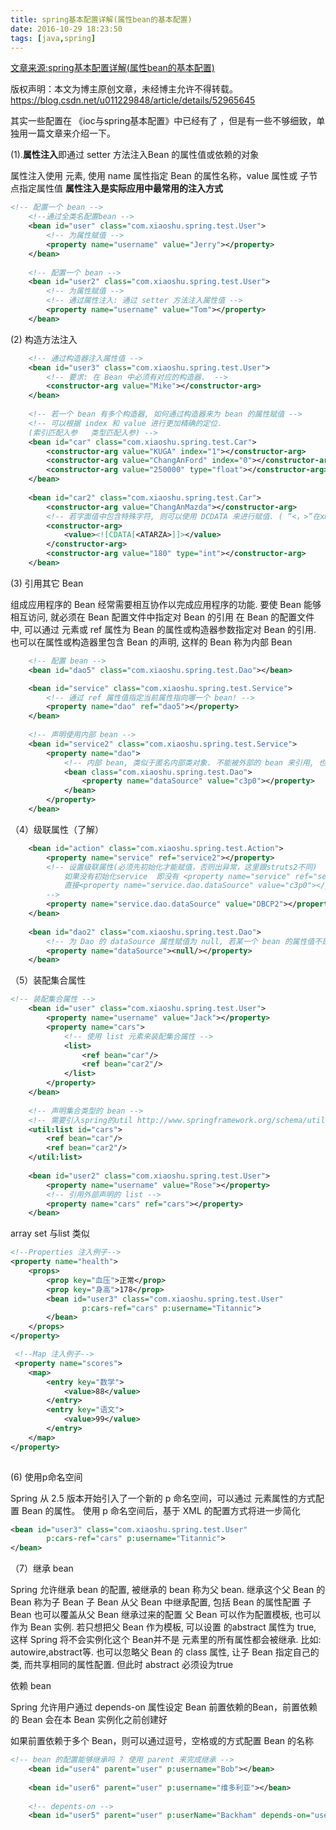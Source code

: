 ```yaml
---
title: spring基本配置详解(属性bean的基本配置)
date: 2016-10-29 18:23:50
tags: [java,spring]
---
```

[文章来源:spring基本配置详解(属性bean的基本配置)](http://blog.csdn.net/u011229848/article/details/52965645)


版权声明：本文为博主原创文章，未经博主允许不得转载。 https://blog.csdn.net/u011229848/article/details/52965645

其实一些配置在 《ioc与spring基本配置》中已经有了 ，但是有一些不够细致，单独用一篇文章来介绍一下。

(1).**属性注入**即通过 setter 方法注入Bean 的属性值或依赖的对象

属性注入使用 <property> 元素, 使用 name 属性指定 Bean 的属性名称，value 属性或 <value> 子节点指定属性值
**属性注入是实际应用中最常用的注入方式**
```xml
<!-- 配置一个 bean -->
    <!--通过全类名配置bean -->
	<bean id="user" class="com.xiaoshu.spring.test.User">
		<!-- 为属性赋值 -->
		<property name="username" value="Jerry"></property>
	</bean>
	
	<!-- 配置一个 bean -->
	<bean id="user2" class="com.xiaoshu.spring.test.User">
		<!-- 为属性赋值 -->
		<!-- 通过属性注入: 通过 setter 方法注入属性值 -->
		<property name="username" value="Tom"></property>
	</bean>
```

(2) 构造方法注入
```xml
    <!-- 通过构造器注入属性值 -->
	<bean id="user3" class="com.xiaoshu.spring.test.User">
		<!-- 要求: 在 Bean 中必须有对应的构造器.  -->
		<constructor-arg value="Mike"></constructor-arg>
	</bean>
	
	<!-- 若一个 bean 有多个构造器, 如何通过构造器来为 bean 的属性赋值 -->
	<!-- 可以根据 index 和 value 进行更加精确的定位. 
	(索引匹配入参   类型匹配入参) -->
	<bean id="car" class="com.xiaoshu.spring.test.Car">
		<constructor-arg value="KUGA" index="1"></constructor-arg>
		<constructor-arg value="ChangAnFord" index="0"></constructor-arg>
		<constructor-arg value="250000" type="float"></constructor-arg>
	</bean>
	
	<bean id="car2" class="com.xiaoshu.spring.test.Car">
		<constructor-arg value="ChangAnMazda"></constructor-arg>
		<!-- 若字面值中包含特殊字符, 则可以使用 DCDATA 来进行赋值. ( “<，>”在xml里面是特殊符号 ) -->
		<constructor-arg>
			<value><![CDATA[<ATARZA>]]></value>
		</constructor-arg>
		<constructor-arg value="180" type="int"></constructor-arg>
	</bean>
```

(3) 引用其它 Bean

组成应用程序的 Bean 经常需要相互协作以完成应用程序的功能. 要使 Bean 能够相互访问, 就必须在 Bean 配置文件中指定对 Bean 的引用
在 Bean 的配置文件中, 可以通过 <ref> 元素或 ref 属性为 Bean 的属性或构造器参数指定对 Bean 的引用.
也可以在属性或构造器里包含 Bean 的声明, 这样的 Bean 称为内部 Bean
```xml
	<!-- 配置 bean -->
	<bean id="dao5" class="com.xiaoshu.spring.test.Dao"></bean>

	<bean id="service" class="com.xiaoshu.spring.test.Service">
		<!-- 通过 ref 属性值指定当前属性指向哪一个 bean! -->
		<property name="dao" ref="dao5"></property>
	</bean>
	
	<!-- 声明使用内部 bean -->
	<bean id="service2" class="com.xiaoshu.spring.test.Service">
		<property name="dao">
			<!-- 内部 bean, 类似于匿名内部类对象. 不能被外部的 bean 来引用, 也没有必要设置 id 属性 -->
			<bean class="com.xiaoshu.spring.test.Dao">
				<property name="dataSource" value="c3p0"></property>
			</bean>
		</property>
	</bean>
```
（4）级联属性（了解）

```xml
    <bean id="action" class="com.xiaoshu.spring.test.Action">
		<property name="service" ref="service2"></property>
		<!-- 设置级联属性(必须先初始化才能赋值，否则出异常，这里跟struts2不同) 
			如果没有初始化service  即没有 <property name="service" ref="service2"></property>
			直接<property name="service.dao.dataSource" value="c3p0"></property>将出异常
		-->
		<property name="service.dao.dataSource" value="DBCP2"></property>
	</bean>
	
	<bean id="dao2" class="com.xiaoshu.spring.test.Dao">
		<!-- 为 Dao 的 dataSource 属性赋值为 null, 若某一个 bean 的属性值不是 null, 使用时需要为其设置为 null(了解) -->
		<property name="dataSource"><null/></property>
	</bean>
```
（5）装配集合属性
```xml
<!-- 装配集合属性 -->
	<bean id="user" class="com.xiaoshu.spring.test.User">
		<property name="username" value="Jack"></property>
		<property name="cars">
			<!-- 使用 list 元素来装配集合属性 -->
			<list>
				<ref bean="car"/>
				<ref bean="car2"/>
			</list>
		</property>
	</bean>
	
	<!-- 声明集合类型的 bean -->
	<!-- 需要引入spring的util http://www.springframework.org/schema/util/spring-util-4.0.xsd" -->
	<util:list id="cars">
		<ref bean="car"/>
		<ref bean="car2"/>
	</util:list>
	
	<bean id="user2" class="com.xiaoshu.spring.test.User">
		<property name="username" value="Rose"></property>
		<!-- 引用外部声明的 list -->
		<property name="cars" ref="cars"></property>
	</bean>
```
array set 与list 类似
```xml
<!--Properties 注入例子-->
<property name="health">
    <props>
        <prop key="血压">正常</prop>
        <prop key="身高">178</prop>
        <bean id="user3" class="com.xiaoshu.spring.test.User"
        		p:cars-ref="cars" p:username="Titannic">
        </bean>
    </props>
</property>

 <!--Map 注入例子-->
 <property name="scores">
    <map>
        <entry key="数学">
            <value>88</value>
        </entry>
        <entry key="语文">
            <value>99</value>
        </entry>
    </map>
</property>
    
```
(6) 使用p命名空间

Spring 从 2.5 版本开始引入了一个新的 p 命名空间，可以通过 <bean> 元素属性的方式配置 Bean 的属性。
使用 p 命名空间后，基于 XML 的配置方式将进一步简化
```xml
<bean id="user3" class="com.xiaoshu.spring.test.User"
		p:cars-ref="cars" p:username="Titannic">
</bean>
```
（7）继承 bean

Spring 允许继承 bean 的配置, 被继承的 bean 称为父 bean. 继承这个父 Bean 的 Bean 称为子 Bean
子 Bean 从父 Bean 中继承配置, 包括 Bean 的属性配置
子 Bean 也可以覆盖从父 Bean 继承过来的配置
父 Bean 可以作为配置模板, 也可以作为 Bean 实例. 若只想把父 Bean 作为模板, 可以设置 <bean> 的abstract 属性为 true, 这样 Spring 将不会实例化这个 Bean并不是 <bean> 元素里的所有属性都会被继承. 比如: autowire,abstract等.
也可以忽略父 Bean 的 class 属性, 让子 Bean 指定自己的类, 而共享相同的属性配置. 但此时 abstract 必须设为true

依赖 bean

Spring 允许用户通过 depends-on 属性设定 Bean 前置依赖的Bean，前置依赖的 Bean 会在本 Bean 实例化之前创建好

如果前置依赖于多个 Bean，则可以通过逗号，空格或的方式配置 Bean 的名称

```xml
<!-- bean 的配置能够继承吗 ? 使用 parent 来完成继承 -->	
	<bean id="user4" parent="user" p:username="Bob"></bean>
	
	<bean id="user6" parent="user" p:username="维多利亚"></bean>
	
	<!-- depents-on -->	
	<bean id="user5" parent="user" p:userName="Backham" depends-on="user6"></bean>
```
